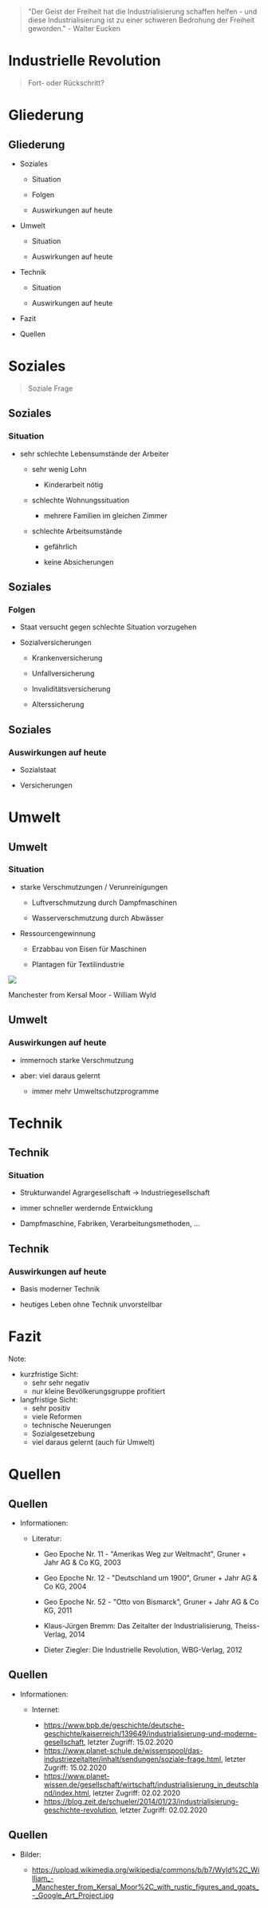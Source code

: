 > "Der Geist der Freiheit hat die Industrialisierung schaffen helfen - und diese Industrialisierung ist zu einer schweren Bedrohung der Freiheit geworden." - Walter Eucken




# Industrielle Revolution

> Fort- oder Rückschritt?



# Gliederung


## Gliederung

+ Soziales

  <span class="fragment appear">

  + Situation

  + Folgen

  + Auswirkungen auf heute

  </span>
  
+ Umwelt

  <span class="fragment appear">

  + Situation

  + Auswirkungen auf heute

  </span>
  
+ Technik

  <span class="fragment appear">

  + Situation

  + Auswirkungen auf heute

  </span>
  
+ Fazit

+ Quellen



# Soziales

> Soziale Frage


## Soziales

### Situation

+ sehr schlechte Lebensumstände der Arbeiter

  + sehr wenig Lohn <!-- .element: class="fragment" -->
    
    <span class="fragment appear">
    
    + Kinderarbeit nötig
    
    </span>
    
  + schlechte Wohnungssituation <!-- .element: class="fragment" -->
  
    <span class="fragment appear">
    
    + mehrere Familien im gleichen Zimmer
    
    </span>
    
  + schlechte Arbeitsumstände <!-- .element: class="fragment" -->
  
    <span class="fragment appear">
  
    + gefährlich
    
    + keine Absicherungen
    
    </span>


## Soziales

### Folgen

+ Staat versucht gegen schlechte Situation vorzugehen

+ Sozialversicherungen

  <span class="fragment appear">

  - Krankenversicherung

  - Unfallversicherung

  - Invaliditätsversicherung

  - Alterssicherung
  
  </span>


## Soziales

### Auswirkungen auf heute

+ Sozialstaat

+ Versicherungen



# Umwelt


## Umwelt

### Situation

+ starke Verschmutzungen / Verunreinigungen

  <span class="fragment appear">
  
  + Luftverschmutzung durch Dampfmaschinen
  
  + Wasserverschmutzung durch Abwässer

  </span>

+ Ressourcengewinnung

  <span class="fragment appear">
  
  + Erzabbau von Eisen für Maschinen
  
  + Plantagen für Textilindustrie

  </span>


![](https://upload.wikimedia.org/wikipedia/commons/b/b7/Wyld%2C_William_-_Manchester_from_Kersal_Moor%2C_with_rustic_figures_and_goats_-_Google_Art_Project.jpg) <!-- .element: style="size: 30%;" -->

Manchester from Kersal Moor - William Wyld


## Umwelt

### Auswirkungen auf heute

+ immernoch starke Verschmutzung

+ aber: viel daraus gelernt

  + immer mehr Umweltschutzprogramme



# Technik


## Technik

### Situation

+ Strukturwandel Agrargesellschaft -> Industriegesellschaft

+ immer schneller werdernde Entwicklung

+ Dampfmaschine, Fabriken, Verarbeitungsmethoden, ...


## Technik

### Auswirkungen auf heute

+ Basis moderner Technik

+ heutiges Leben ohne Technik unvorstellbar



# Fazit
Note:
+ kurzfristige Sicht:
  + sehr sehr negativ
  + nur kleine Bevölkerungsgruppe profitiert
+ langfristige Sicht:
  + sehr positiv
  + viele Reformen
  + technische Neuerungen
  + Sozialgesetzebung
  + viel daraus gelernt (auch für Umwelt)



# Quellen


## Quellen

+ Informationen:

  + Literatur:
  
    + Geo Epoche Nr. 11 - "Amerikas Weg zur Weltmacht", Gruner + Jahr AG & Co KG, 2003
    
    + Geo Epoche Nr. 12 - "Deutschland um 1900", Gruner + Jahr AG & Co KG, 2004
    
    + Geo Epoche Nr. 52 - "Otto von Bismarck", Gruner + Jahr AG & Co KG, 2011
    
    +	Klaus-Jürgen Bremm: Das Zeitalter der Industrialisierung, Theiss-Verlag, 2014
    
    +	Dieter Ziegler: Die Industrielle Revolution, WBG-Verlag, 2012


## Quellen

+ Informationen:

  + Internet:
  
    +	https://www.bpb.de/geschichte/deutsche-geschichte/kaiserreich/139649/industrialisierung-und-moderne-gesellschaft, letzter Zugriff: 15.02.2020
    + https://www.planet-schule.de/wissenspool/das-industriezeitalter/inhalt/sendungen/soziale-frage.html, letzter Zugriff: 15.02.2020
    +	https://www.planet-wissen.de/gesellschaft/wirtschaft/industrialisierung_in_deutschland/index.html, letzter Zugriff: 02.02.2020
    +	https://blog.zeit.de/schueler/2014/01/23/industrialisierung-geschichte-revolution, letzter Zugriff: 02.02.2020


## Quellen

+ Bilder:

  + https://upload.wikimedia.org/wikipedia/commons/b/b7/Wyld%2C_William_-_Manchester_from_Kersal_Moor%2C_with_rustic_figures_and_goats_-_Google_Art_Project.jpg
